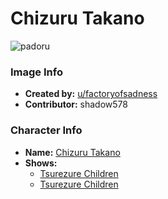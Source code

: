 # Chizuru Takano

![padoru](https://raw.githubusercontent.com/shadow578/Padoru-Padoru/master/Padoru/tsundere-children-chizuru.png "Chizuru Takano")

### Image Info
* **Created by:**    [u/factoryofsadness](https://www.reddit.com/r/Padoru/comments/a55c3f/chizuru_takano_from_tsuredure_children/)
* **Contributor:**   shadow578

### Character Info
* **Name:**   [Chizuru Takano](https://myanimelist.net/character/139270)
* **Shows:**
  * [Tsurezure Children](https://myanimelist.net/anime/34902/Tsurezure_Children)
  * [Tsurezure Children](https://myanimelist.net/manga/58027/Tsurezure_Children)
